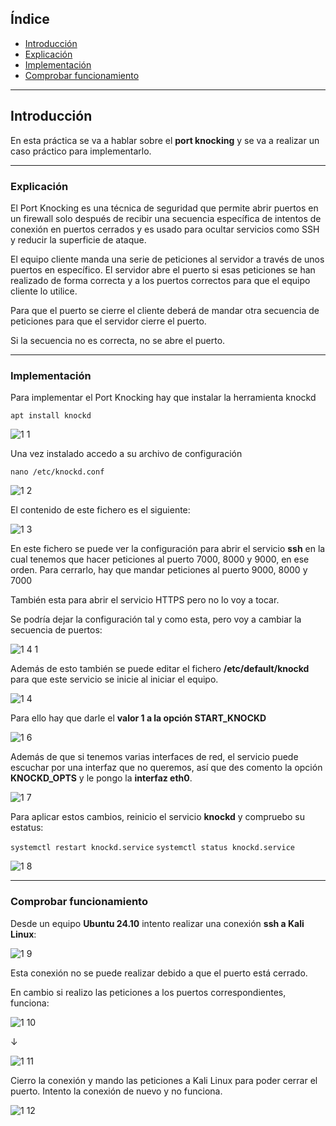 ## Índice

- [Introducción](#introducción)
- [Explicación](#explicación)
- [Implementación](#implementación)
- [Comprobar funcionamiento](#comprobar-funcionamiento)


---
## Introducción

En esta práctica se va a hablar sobre el **port knocking** y se va a realizar un caso práctico para implementarlo.

---

### Explicación

El Port Knocking es una técnica de seguridad que permite abrir puertos en un firewall solo después de recibir una secuencia específica de intentos de conexión en puertos cerrados y es usado para ocultar servicios como SSH y reducir la superficie de ataque. 

El equipo cliente manda una serie de peticiones al servidor a través de unos puertos en específico. El servidor abre el puerto si esas peticiones se han realizado de forma correcta y a los puertos correctos para que el equipo cliente lo utilice. 

Para que el puerto se cierre el cliente deberá de mandar otra secuencia de peticiones para que el servidor cierre el puerto. 

Si la secuencia no es correcta, no se abre el puerto.


---

### Implementación
Para implementar el Port Knocking hay que instalar la herramienta knockd

`apt install knockd`

![1 1](https://github.com/user-attachments/assets/69f1f8fa-0092-4a2b-b0d5-da03dfa6f546)


Una vez instalado accedo a su archivo de configuración

`nano /etc/knockd.conf`

![1 2](https://github.com/user-attachments/assets/a6b27b56-ce69-4281-9597-1894294d3525)


El contenido de este fichero es el siguiente:

![1 3](https://github.com/user-attachments/assets/6a890c46-0b17-4414-bee7-7ab3a37b9eaf)


En este fichero se puede ver la configuración para abrir el servicio **ssh** en la cual tenemos que hacer peticiones al puerto 7000, 8000 y 9000, en ese orden. 
Para cerrarlo, hay que mandar peticiones al puerto 9000, 8000 y 7000

También esta para abrir el servicio HTTPS pero no lo voy a tocar. 

Se podría dejar la configuración tal y como esta, pero voy a cambiar la secuencia de puertos:

![1 4 1](https://github.com/user-attachments/assets/737d0b1a-e67c-4bba-a6a5-dac3795e2492)


Además de esto también se puede editar el fichero **/etc/default/knockd** para que este servicio se inicie al iniciar el equipo.

![1 4](https://github.com/user-attachments/assets/2aabf8de-33c5-47fe-b43c-5fc8cdcea036)


Para ello hay que darle el **valor 1 a la opción START_KNOCKD**

![1 6](https://github.com/user-attachments/assets/4d334dab-057b-4dfa-8832-99c61fe2db05)


Además de que si tenemos varias interfaces de red, el servicio puede escuchar por una interfaz que no queremos, así que des comento la opción **KNOCKD_OPTS** y le pongo la **interfaz eth0**.

![1 7](https://github.com/user-attachments/assets/a44b9121-2d43-4581-94d1-4cf783be22c9)


Para aplicar estos cambios, reinicio el servicio **knockd** y compruebo su estatus:

`systemctl restart knockd.service` 
`systemctl status knockd.service`

![1 8](https://github.com/user-attachments/assets/64a364c7-3e02-4cee-af64-f83103a952ec)


---

### Comprobar funcionamiento

Desde un equipo **Ubuntu 24.10** intento realizar una conexión **ssh a Kali Linux**:

![1 9](https://github.com/user-attachments/assets/be78a3db-0956-4d15-88fe-4daec4769ec6)


Esta conexión no se puede realizar debido a que el puerto está cerrado.

En cambio si realizo las peticiones a los puertos correspondientes, funciona:

![1 10](https://github.com/user-attachments/assets/b2781d65-2df4-4d7e-8944-4c61063520b4)


↓

![1 11](https://github.com/user-attachments/assets/9c09f3f1-4c61-42b5-9cd9-2e53f9df5f7b)


Cierro la conexión y mando las peticiones a Kali Linux para poder cerrar el puerto. Intento la conexión de nuevo y no funciona.

![1 12](https://github.com/user-attachments/assets/7ab56b55-3ea7-42e7-add3-8d155d23b58e)


